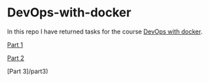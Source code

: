 # DevOps-with-docker

In this repo I have returned tasks for the course [DevOps with docker](https://devopswithdocker.com/).

[Part 1](/part1)

[Part 2](/part2)

[Part 3]/part3)
